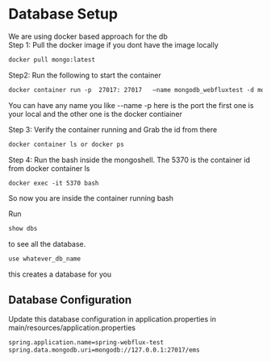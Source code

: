 # Database Setup
We are using docker based approach for the db\
Step 1: Pull the docker image if you dont have the image locally
```dtd
docker pull mongo:latest
```
Step2: Run the following to start the container
```dtd
docker container run -p  27017: 27017   —name mongodb_webfluxtest -d mongo
```
You can have any name you like --name -p here is the port the first one is your local and the other one is the docker contiainer

Step 3: Verify the container running and Grab the id from there
```dtd
docker container ls or docker ps
```
Step 4: Run the bash inside the mongoshell. The 5370 is the container id from docker container ls
```dtd
docker exec -it 5370 bash
```
So now you are inside the container running bash

Run
```dtd
show dbs
```
to see all the database.

```dtd
use whatever_db_name
```
this creates a database for you 

## Database Configuration
Update this database configuration in application.properties in main/resources/application.properties
```dtd
spring.application.name=spring-webflux-test
spring.data.mongodb.uri=mongodb://127.0.0.1:27017/ems
```